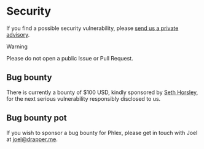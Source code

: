 # Security

If you find a possible security vulnerability, please [send us a private advisory](https://github.com/phlex-ruby/phlex/security/advisories/new). 

> [!WARNING]
> Please do not open a public Issue or Pull Request.

## Bug bounty

There is currently a bounty of $100 USD, kindly sponsored by [Seth Horsley](https://twitter.com/SethHorsley), for the next serious vulnerability responsibly disclosed to us.

## Bug bounty pot

If you wish to sponsor a bug bounty for Phlex, please get in touch with Joel at [joel@drapper.me](mailto:joel@drapper.me).
